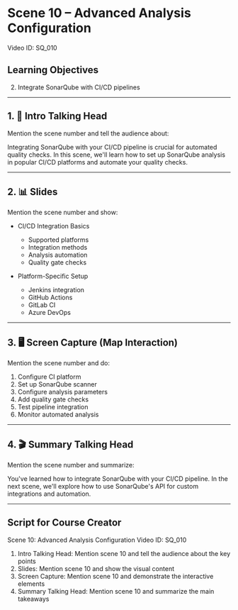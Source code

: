 # Scene 10 – Advanced Analysis Configuration
Video ID: SQ_010

## Learning Objectives
2. Integrate SonarQube with CI/CD pipelines

---

## 1. 🎥 Intro Talking Head
Mention the scene number and tell the audience about:

Integrating SonarQube with your CI/CD pipeline is crucial for automated quality checks. In this scene, we'll learn how to set up SonarQube analysis in popular CI/CD platforms and automate your quality checks.

---

## 2. 📊 Slides
Mention the scene number and show:

- CI/CD Integration Basics
  - Supported platforms
  - Integration methods
  - Analysis automation
  - Quality gate checks

- Platform-Specific Setup
  - Jenkins integration
  - GitHub Actions
  - GitLab CI
  - Azure DevOps

---

## 3. 🖥️ Screen Capture (Map Interaction)
Mention the scene number and do:

1. Configure CI platform
2. Set up SonarQube scanner
3. Configure analysis parameters
4. Add quality gate checks
5. Test pipeline integration
6. Monitor automated analysis

---

## 4. 🎬 Summary Talking Head
Mention the scene number and summarize:

You've learned how to integrate SonarQube with your CI/CD pipeline. In the next scene, we'll explore how to use SonarQube's API for custom integrations and automation.

---

## Script for Course Creator
Scene 10: Advanced Analysis Configuration
Video ID: SQ_010

1. Intro Talking Head: Mention scene 10 and tell the audience about the key points
2. Slides: Mention scene 10 and show the visual content
3. Screen Capture: Mention scene 10 and demonstrate the interactive elements
4. Summary Talking Head: Mention scene 10 and summarize the main takeaways
